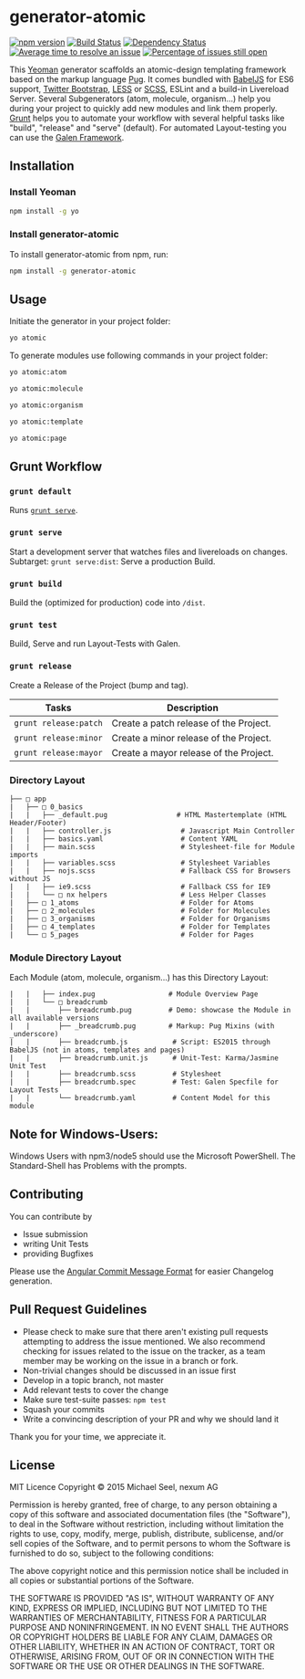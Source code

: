 # generator-atomic
[![npm version](https://badge.fury.io/js/generator-atomic.svg)](https://badge.fury.io/js/generator-atomic)
[![Build Status](https://travis-ci.org/nexumAG/generator-atomic.svg?branch=master)](https://travis-ci.org/nexumAG/generator-atomic)
[![Dependency Status](https://david-dm.org/nexumAG/generator-atomic.svg)](https://david-dm.org/nexumAG/generator-atomic)
[![Average time to resolve an issue](http://isitmaintained.com/badge/resolution/nexumAg/generator-atomic.svg)](http://isitmaintained.com/project/nexumAG/generator-atomic "Average time to resolve an issue")
[![Percentage of issues still open](http://isitmaintained.com/badge/open/nexumAg/generator-atomic.svg)](http://isitmaintained.com/project/nexumAG/generator-atomic "Percentage of issues still open")

This [Yeoman](http://yeoman.io) generator scaffolds an atomic-design templating framework based on the markup language [Pug](http://http://pug-lang.com/).
It comes bundled with [BabelJS](http://babeljs.io/) for ES6 support, [Twitter Bootstrap](http://getbootstrap.com/), [LESS](http://www.lesscss.org/) or [SCSS](http://sass-lang.com/), ESLint and a build-in Livereload Server.
Several Subgenerators (atom, molecule, organism...) help you during your project to quickly add new modules and link them properly.
[Grunt](http://gruntjs.com/) helps you to automate your workflow with several helpful tasks like "build", "release" and "serve" (default). For automated Layout-testing you can use the [Galen Framework](http://galenframework.com/).


## Installation

### Install Yeoman

```bash
npm install -g yo
```

### Install generator-atomic

To install generator-atomic from npm, run:

```bash
npm install -g generator-atomic
```

## Usage

Initiate the generator in your project folder:

```bash
yo atomic
```

To generate modules use following commands in your project folder:

```bash
yo atomic:atom
```

```bash
yo atomic:molecule
```

```bash
yo atomic:organism
```

```bash
yo atomic:template
```

```bash
yo atomic:page
```

## Grunt Workflow

### `grunt default`
Runs [`grunt serve`](#grunt-serve).

### `grunt serve`
Start a development server that watches files and livereloads on changes.
Subtarget: `grunt serve:dist`: Serve a production Build.

### `grunt build`
Build the (optimized for production) code into `/dist`.

### `grunt test`
Build, Serve and run Layout-Tests with Galen.

### `grunt release`
Create a Release of the Project (bump and tag).

|Tasks| Description
|---------|-------
| `grunt release:patch` | Create a patch release of the Project.
| `grunt release:minor` | Create a minor release of the Project.
| `grunt release:mayor` | Create a mayor release of the Project.

### Directory Layout
```
├── □ app                                   
|   ├── □ 0_basics                        
|   |   ├── _default.pug                 # HTML Mastertemplate (HTML Header/Footer)
|   |   ├── controller.js                 # Javascript Main Controller
|   |   ├── basics.yaml                   # Content YAML
|   |   ├── main.scss                     # Stylesheet-file for Module imports
|   |   ├── variables.scss                # Stylesheet Variables
|   |   ├── nojs.scss                     # Fallback CSS for Browsers without JS
|   |   ├── ie9.scss                      # Fallback CSS for IE9
|   |   └── □ nx helpers                  # Less Helper Classes
|   ├── □ 1_atoms                         # Folder for Atoms
|   ├── □ 2_molecules                     # Folder for Molecules
|   ├── □ 3_organisms                     # Folder for Organisms
|   ├── □ 4_templates                     # Folder for Templates
|   └── □ 5_pages                         # Folder for Pages
```

### Module Directory Layout
Each Module (atom, molecule, organism...) has this Directory Layout:
```
|   |   ├── index.pug                  # Module Overview Page
|   |   └── □ breadcrumb                  
|   |       ├── breadcrumb.pug         # Demo: showcase the Module in all available versions
|   |       ├── _breadcrumb.pug        # Markup: Pug Mixins (with _underscore)
|   |       ├── breadcrumb.js           # Script: ES2015 through BabelJS (not in atoms, templates and pages)
|   |       ├── breadcrumb.unit.js      # Unit-Test: Karma/Jasmine Unit Test
|   |       ├── breadcrumb.scss         # Stylesheet
|   |       ├── breadcrumb.spec         # Test: Galen Specfile for Layout Tests
|   |       └── breadcrumb.yaml         # Content Model for this module
```

## Note for Windows-Users:
Windows Users with npm3/node5 should use the Microsoft PowerShell.
The Standard-Shell has Problems with the prompts.

## Contributing

You can contribute by  

* Issue submission
* writing Unit Tests
* providing Bugfixes

Please use the [Angular Commit Message Format](https://github.com/angular/angular.js/blob/master/CONTRIBUTING.md#commit-message-format) for easier Changelog generation.

## Pull Request Guidelines

* Please check to make sure that there aren't existing pull requests attempting to address the issue mentioned. We also recommend checking for issues related to the issue on the tracker, as a team member may be working on the issue in a branch or fork.
* Non-trivial changes should be discussed in an issue first
* Develop in a topic branch, not master
* Add relevant tests to cover the change
* Make sure test-suite passes: `npm test`
* Squash your commits
* Write a convincing description of your PR and why we should land it


Thank you for your time, we appreciate it.

## License

MIT Licence
Copyright © 2015  Michael Seel, nexum AG

Permission is hereby granted, free of charge, to any person obtaining a copy
of this software and associated documentation files (the "Software"), to deal
in the Software without restriction, including without limitation the rights
to use, copy, modify, merge, publish, distribute, sublicense, and/or sell
copies of the Software, and to permit persons to whom the Software is
furnished to do so, subject to the following conditions:

The above copyright notice and this permission notice shall be included in
all copies or substantial portions of the Software.

THE SOFTWARE IS PROVIDED "AS IS", WITHOUT WARRANTY OF ANY KIND, EXPRESS OR
IMPLIED, INCLUDING BUT NOT LIMITED TO THE WARRANTIES OF MERCHANTABILITY,
FITNESS FOR A PARTICULAR PURPOSE AND NONINFRINGEMENT. IN NO EVENT SHALL THE
AUTHORS OR COPYRIGHT HOLDERS BE LIABLE FOR ANY CLAIM, DAMAGES OR OTHER
LIABILITY, WHETHER IN AN ACTION OF CONTRACT, TORT OR OTHERWISE, ARISING FROM,
OUT OF OR IN CONNECTION WITH THE SOFTWARE OR THE USE OR OTHER DEALINGS IN
THE SOFTWARE.
